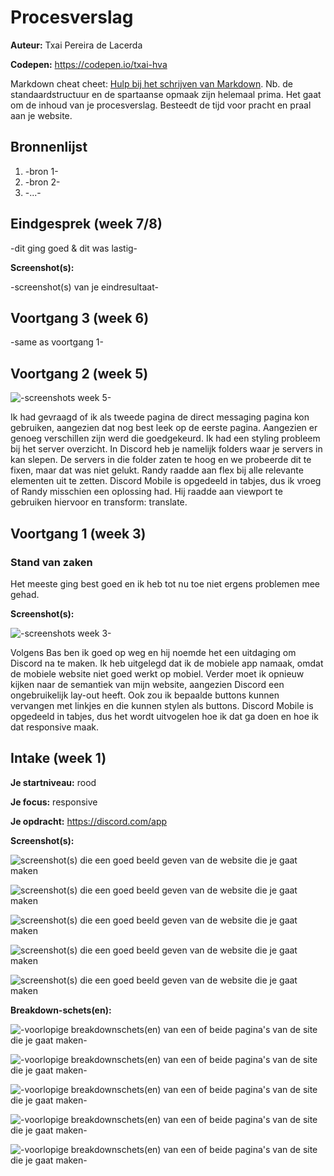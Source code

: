 # Procesverslag
**Auteur:** Txai Pereira de Lacerda

**Codepen:** https://codepen.io/txai-hva

Markdown cheat cheet: [Hulp bij het schrijven van Markdown](https://github.com/adam-p/markdown-here/wiki/Markdown-Cheatsheet). Nb. de standaardstructuur en de spartaanse opmaak zijn helemaal prima. Het gaat om de inhoud van je procesverslag. Besteedt de tijd voor pracht en praal aan je website.



## Bronnenlijst
1. -bron 1-
2. -bron 2-
3. -...-



## Eindgesprek (week 7/8)

-dit ging goed & dit was lastig-

**Screenshot(s):**

-screenshot(s) van je eindresultaat-



## Voortgang 3 (week 6)

-same as voortgang 1-



## Voortgang 2 (week 5)

![-screenshots week 5-](images/week5_screenshots.png)

Ik had gevraagd of ik als tweede pagina de direct messaging pagina kon gebruiken, aangezien dat nog best leek op de eerste pagina. Aangezien er genoeg verschillen zijn werd die goedgekeurd.
Ik had een styling probleem bij het server overzicht. In Discord heb je namelijk folders waar je servers in kan slepen. De servers in die folder zaten te hoog en we probeerde dit te fixen, maar dat was niet gelukt. Randy raadde aan flex bij alle relevante elementen uit te zetten. Discord Mobile is opgedeeld in tabjes, dus ik vroeg of Randy misschien een oplossing had. Hij raadde aan viewport te gebruiken hiervoor en transform: translate.


## Voortgang 1 (week 3)

### Stand van zaken

Het meeste ging best goed en ik heb tot nu toe niet ergens problemen mee gehad. 

**Screenshot(s):**

![-screenshots week 3-](images/week3_screenshots.png)

Volgens Bas ben ik goed op weg en hij noemde het een uitdaging om Discord na te maken.
Ik heb uitgelegd dat ik de mobiele app namaak, omdat de mobiele website niet goed werkt op mobiel. Verder moet ik opnieuw kijken naar de semantiek van mijn website, aangezien Discord een ongebruikelijk lay-out heeft. Ook zou ik bepaalde buttons kunnen vervangen met linkjes en die kunnen stylen als buttons. Discord Mobile is opgedeeld in tabjes, dus het wordt uitvogelen hoe ik dat ga doen en hoe ik dat responsive maak. 


## Intake (week 1)

**Je startniveau:** rood

**Je focus:** responsive

**Je opdracht:** https://discord.com/app

**Screenshot(s):**

![screenshot(s) die een goed beeld geven van de website die je gaat maken](images/screenshot1.png)

![screenshot(s) die een goed beeld geven van de website die je gaat maken](images/screenshot2.png)

![screenshot(s) die een goed beeld geven van de website die je gaat maken](images/screenshot3.png)

![screenshot(s) die een goed beeld geven van de website die je gaat maken](images/screenshot4.png)

![screenshot(s) die een goed beeld geven van de website die je gaat maken](images/screenshot5.png)

**Breakdown-schets(en):**

![-voorlopige breakdownschets(en) van een of beide pagina's van de site die je gaat maken-](images/breakdown_schets_1.png)

![-voorlopige breakdownschets(en) van een of beide pagina's van de site die je gaat maken-](images/breakdown_schets_2.png)

![-voorlopige breakdownschets(en) van een of beide pagina's van de site die je gaat maken-](images/breakdown_schets_3.png)

![-voorlopige breakdownschets(en) van een of beide pagina's van de site die je gaat maken-](images/breakdown_schets_4.png)

![-voorlopige breakdownschets(en) van een of beide pagina's van de site die je gaat maken-](images/breakdown_schets_5.png)

